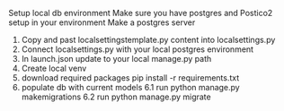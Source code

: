 Setup local db environment
Make sure you have postgres and Postico2 setup in your environment
Make a postgres server
1. Copy and past localsettingstemplate.py content into localsettings.py
2. Connect localsettings.py with your local postgres environment
3. In launch.json update to your local manage.py path
4. Create local venv
5. download required packages pip install -r requirements.txt
6. populate db with current models
    6.1 run python manage.py makemigrations
    6.2 run python manage.py migrate
